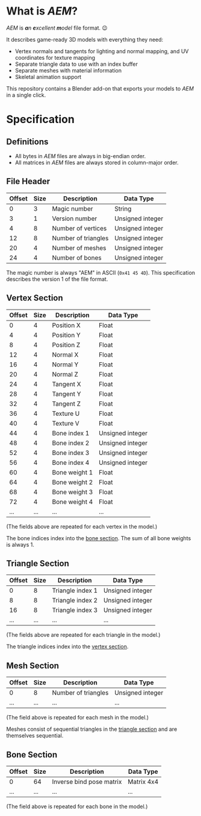 # What is *AEM*?

*AEM* is ***a**n **e**xcellent **m**odel* file format. :wink:

It describes game-ready 3D models with everything they need:
- Vertex normals and tangents for lighting and normal mapping, and UV coordinates for texture mapping
- Separate triangle data to use with an index buffer
- Separate meshes with material information
- Skeletal animation support

This repository contains a Blender add-on that exports your models to *AEM* in a single click.


# Specification

## Definitions

- All bytes in *AEM* files are always in big-endian order. 
- All matrices in *AEM* files are always stored in column-major order.


## File Header

| Offset | Size | Description         | Data Type        |
| ------ | ---- | ------------------- | ---------------- |
| 0      | 3    | Magic number        | String           |
| 3      | 1    | Version number      | Unsigned integer |
| 4      | 8    | Number of vertices  | Unsigned integer |
| 12     | 8    | Number of triangles | Unsigned integer |
| 20     | 4    | Number of meshes    | Unsigned integer |
| 24     | 4    | Number of bones     | Unsigned integer |

The magic number is always "AEM" in ASCII (`0x41 45 4D`). This specification describes the version 1 of the file format.


## Vertex Section

| Offset | Size | Description   | Data Type        |
| ------ | ---- | ------------- | ---------------- |
| 0      | 4    | Position X    | Float            |
| 4      | 4    | Position Y    | Float            |
| 8      | 4    | Position Z    | Float            |
| 12     | 4    | Normal X      | Float            |
| 16     | 4    | Normal Y      | Float            |
| 20     | 4    | Normal Z      | Float            |
| 24     | 4    | Tangent X     | Float            |
| 28     | 4    | Tangent Y     | Float            |
| 32     | 4    | Tangent Z     | Float            |
| 36     | 4    | Texture U     | Float            |
| 40     | 4    | Texture V     | Float            |
| 44     | 4    | Bone index 1  | Unsigned integer |
| 48     | 4    | Bone index 2  | Unsigned integer |
| 52     | 4    | Bone index 3  | Unsigned integer |
| 56     | 4    | Bone index 4  | Unsigned integer |
| 60     | 4    | Bone weight 1 | Float            |
| 64     | 4    | Bone weight 2 | Float            |
| 68     | 4    | Bone weight 3 | Float            |
| 72     | 4    | Bone weight 4 | Float            |
| ...    | ...  | ...           | ...              |

(The fields above are repeated for each vertex in the model.)

The bone indices index into the [bone section](#bone-section). The sum of all bone weights is always 1.


## Triangle Section

| Offset | Size | Description      | Data Type        |
| ------ | ---- | ---------------- | ---------------- |
| 0      | 8    | Triangle index 1 | Unsigned integer |
| 8      | 8    | Triangle index 2 | Unsigned integer |
| 16     | 8    | Triangle index 3 | Unsigned integer |
| ...    | ...  | ...              | ...              |

(The fields above are repeated for each triangle in the model.)

The triangle indices index into the [vertex section](#vertex-section).


## Mesh Section

| Offset | Size | Description         | Data Type        |
| ------ | ---- | ------------------- | ---------------- |
| 0      | 8    | Number of triangles | Unsigned integer |
| ...    | ...  | ...                 | ...              |

(The field above is repeated for each mesh in the model.)

Meshes consist of sequential triangles in the [triangle section](#triangle-section) and are themselves sequential.


## Bone Section

| Offset | Size | Description              | Data Type  |
| ------ | ---- | ------------------------ | ---------- |
| 0      | 64   | Inverse bind pose matrix | Matrix 4x4 |
| ...    | ...  | ...                      | ...        |

(The field above is repeated for each bone in the model.)